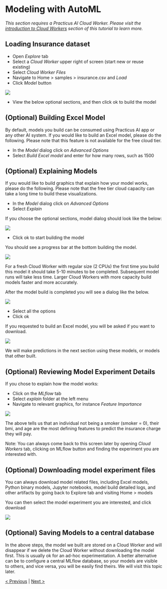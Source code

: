 # Modeling with AutoML

_This section requires a Practicus AI Cloud Worker. Please visit the [introduction to Cloud Workers](worker-node-intro.md) section of this tutorial to learn more._

## Loading Insurance dataset

- Open _Explore_ tab
- Select a _Cloud Worker_ upper right of screen (start new or reuse existing)
- Select _Cloud Worker Files_ 
- Navigate to Home > samples > insurance.csv and _Load_ 
- Click _Model_ button

![](img/model/model-1.png)

- View the below optional sections, and then click ok to build the model

## (Optional) Building Excel Model

By default, models you build can be consumed using Practicus AI app or any other AI system. If you would like to build an Excel model, please do the following. Please note that this feature is not available for the free cloud tier.

- In the _Model_ dialog click on _Advanced Options_
- Select _Build Excel model_ and enter for how many rows, such as 1500

## (Optional) Explaining Models

If you would like to build graphics that explain how your model works, please do the following. Please note that the free tier cloud capacity can take a long time to build these visualizations.  

- In the _Model_ dialog click on _Advanced Options_
- Select _Explain_

If you choose the optional sections, model dialog should look like the below:  

![](img/model/model-2.png)

- Click ok to start building the model

You should see a progress bar at the bottom building the model. 

![](img/model/model-3.png)

For a fresh Cloud Worker with regular size (2 CPUs) the first time you build this model it should take 5-10 minutes to be completed. Subsequent model runs will take less time. Larger Cloud Workers with more capacity build models faster and more accurately.  

After the model build is completed you will see a dialog like the below.

![](img/model/model-4.png)

- Select all the options
- Click ok

If you requested to build an Excel model, you will be asked if you want to download. 

![](img/model/model-download-excel.png)

We will make predictions in the next section using these models, or models that other built. 

## (Optional) Reviewing Model Experiment Details

If you chose to explain how the model works: 

- Click on the _MLflow_ tab
- Select _explain_ folder at the left menu 
- Navigate to relevant graphics, for instance _Feature Importance_

![](img/model/model-explain.png)

The above tells us that an individual not being a smoker (smoker = 0), their bmi, and age are the most defining features to predict the insurance charge they will pay.

Note: You can always come back to this screen later by opening _Cloud Workers_ tab, clicking on MLflow button and finding the experiment you are interested with. 

## (Optional) Downloading model experiment files

You can always download model related files, including Excel models, Python binary models, Jupyter notebooks, model build detailed logs, and other artifacts by going back to Explore tab and visiting Home > models

You can then select the model experiment you are interested, and click download  

![](img/model/model-download-artifacts.png)

## (Optional) Saving Models to a central database 

In the above steps, the model we built are stored on a Cloud Worker and will disappear if we delete the Cloud Worker without downloading the model first. This is usually ok for an ad-hoc experimentation. A better alternative can be to configure a central MLflow database, so your models are visible to others, and vice versa, you will be easily find theirs. We will visit this topic later.    




[< Previous](data-profiling.md) | [Next >](predict.md)